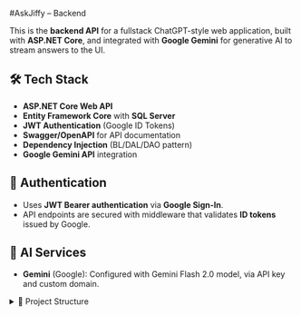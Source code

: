 #AskJiffy – Backend

This is the **backend API** for a fullstack ChatGPT-style web application, built with **ASP.NET Core**, and integrated with **Google Gemini** for generative AI to stream answers to the UI.

## 🛠️ Tech Stack

- **ASP.NET Core Web API**
- **Entity Framework Core** with **SQL Server**
- **JWT Authentication** (Google ID Tokens)
- **Swagger/OpenAPI** for API documentation
- **Dependency Injection** (BL/DAL/DAO pattern)
- **Google Gemini API** integration

## 🔐 Authentication

- Uses **JWT Bearer authentication** via **Google Sign-In**.
- API endpoints are secured with middleware that validates **ID tokens** issued by Google.

## 🤖 AI Services

- **Gemini** (Google): Configured with Gemini Flash 2.0 model, via API key and custom domain.

<details>
  <summary>📁 Project Structure</summary>

  <br/>

  <ul>
    <li><code>askJiffy_service/</code>
      <ul>
        <li><code>Controllers/</code> – Handles incoming requests from the frontend</li>
        <li><code>Business/</code> – Business logic layer (BL, DAL)</li>
        <li><code>Models/</code> – Data models</li>
        <li><code>Repository/</code> – Data access layer (DAOs)</li>
        <li><code>Services/</code> – Extensions and service registration</li>
        <li><code>Program.cs</code> – Application entry and DI setup</li>
      </ul>
    </li>
  </ul>

</details>
